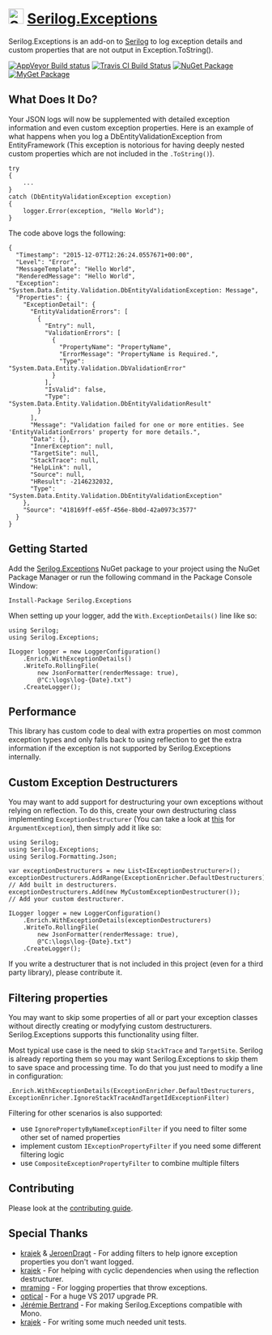 <h1>
    <img src="https://raw.githubusercontent.com/RehanSaeed/Serilog.Exceptions/master/Images/Serilog%20Community%20256x256.png" alt="Serilog.Exceptions Logo" width="30px" height="30px" /> <a href="https://github.com/RehanSaeed/ASP.NET-MVC-Boilerplate">Serilog.Exceptions</a>
</h1>

Serilog.Exceptions is an add-on to [Serilog](https://serilog.net) to log exception details and custom properties that are not output in Exception.ToString().

[![AppVeyor Build status](https://ci.appveyor.com/api/projects/status/7ijbthe6iig9phn6?svg=true)](https://ci.appveyor.com/project/RehanSaeed/serilog-exceptions)
[![Travis CI Build Status](https://img.shields.io/travis/RehanSaeed/Serilog.Exceptions.svg?maxAge=3600&label=travis)](https://travis-ci.org/RehanSaeed/Serilog.Exceptions)
[![NuGet Package](https://img.shields.io/nuget/v/Serilog.Exceptions.svg)](https://www.nuget.org/packages/Serilog.Exceptions/)
[![MyGet Package](https://img.shields.io/myget/serilog-exceptions/v/Serilog.Exceptions.svg)](http://myget.org/gallery/serilog-exceptions)

## What Does It Do?

Your JSON logs will now be supplemented with detailed exception information and even custom exception properties. Here is an example of what happens when you log a DbEntityValidationException from EntityFramework (This exception is notorious for having deeply nested custom properties which are not included in the `.ToString()`).

```
try
{
    ...
}
catch (DbEntityValidationException exception)
{
    logger.Error(exception, "Hello World");
}
```

The code above logs the following:

```
{
  "Timestamp": "2015-12-07T12:26:24.0557671+00:00",
  "Level": "Error",
  "MessageTemplate": "Hello World",
  "RenderedMessage": "Hello World",
  "Exception": "System.Data.Entity.Validation.DbEntityValidationException: Message",
  "Properties": {
    "ExceptionDetail": {
      "EntityValidationErrors": [
        {
          "Entry": null,
          "ValidationErrors": [
            {
              "PropertyName": "PropertyName",
              "ErrorMessage": "PropertyName is Required.",
              "Type": "System.Data.Entity.Validation.DbValidationError"
            }
          ],
          "IsValid": false,
          "Type": "System.Data.Entity.Validation.DbEntityValidationResult"
        }
      ],
      "Message": "Validation failed for one or more entities. See 'EntityValidationErrors' property for more details.",
      "Data": {},
      "InnerException": null,
      "TargetSite": null,
      "StackTrace": null,
      "HelpLink": null,
      "Source": null,
      "HResult": -2146232032,
      "Type": "System.Data.Entity.Validation.DbEntityValidationException"
    },
    "Source": "418169ff-e65f-456e-8b0d-42a0973c3577"
  }
}
```

## Getting Started

Add the [Serilog.Exceptions](https://www.nuget.org/packages/Serilog.Exceptions/) NuGet package to your project using the NuGet Package Manager or run the following command in the Package Console Window:

```
Install-Package Serilog.Exceptions
```

When setting up your logger, add the `With.ExceptionDetails()` line like so:

```
using Serilog;
using Serilog.Exceptions;

ILogger logger = new LoggerConfiguration()
    .Enrich.WithExceptionDetails()
    .WriteTo.RollingFile(
        new JsonFormatter(renderMessage: true), 
        @"C:\logs\log-{Date}.txt")    
    .CreateLogger();
```

## Performance

This library has custom code to deal with extra properties on most common exception types and only falls back to using reflection to get the extra information if the exception is not supported by Serilog.Exceptions internally.

## Custom Exception Destructurers

You may want to add support for destructuring your own exceptions without relying on reflection. To do this, create your own destructuring class implementing `ExceptionDestructurer` (You can take a look at [this](https://github.com/RehanSaeed/Serilog.Exceptions/blob/master/Source/Serilog.Exceptions/Destructurers/ArgumentExceptionDestructurer.cs) for `ArgumentException`), then simply add it like so:

```
using Serilog;
using Serilog.Exceptions;
using Serilog.Formatting.Json;

var exceptionDestructurers = new List<IExceptionDestructurer>();
exceptionDestructurers.AddRange(ExceptionEnricher.DefaultDestructurers);  // Add built in destructurers.
exceptionDestructurers.Add(new MyCustomExceptionDestructurer());          // Add your custom destructurer.

ILogger logger = new LoggerConfiguration()
    .Enrich.WithExceptionDetails(exceptionDestructurers)
    .WriteTo.RollingFile(
        new JsonFormatter(renderMessage: true), 
        @"C:\logs\log-{Date}.txt")    
    .CreateLogger();
```

If you write a destructurer that is not included in this project (even for a third party library), please contribute it.

## Filtering properties

You may want to skip some properties of all or part your exception classes without directly creating or modyfying custom destructurers. Serilog.Exceptions supports this functionality using filter.

Most typical use case is the need to skip `StackTrace` and `TargetSite`. Serilog is already reporting them so you may want Serilog.Exceptions to skip them to save space and processing time. To do that you just need to modify a line in configuration:

```
.Enrich.WithExceptionDetails(ExceptionEnricher.DefaultDestructurers, ExceptionEnricher.IgnoreStackTraceAndTargetIdExceptionFilter)
```

Filtering for other scenarios is also supported:

 * use `IgnorePropertyByNameExceptionFilter` if you need to filter some other set of named properties
 * implement custom `IExceptionPropertyFilter` if you need some different filtering logic
 * use `CompositeExceptionPropertyFilter` to combine multiple filters

## Contributing

Please look at the [contributing guide](https://github.com/RehanSaeed/Serilog.Exceptions/blob/master/CONTRIBUTING.md).

## Special Thanks

- [krajek](https://github.com/krajek) & [JeroenDragt](https://github.com/JeroenDragt) - For adding filters to help ignore exception properties you don't want logged.
- [krajek](https://github.com/krajek) - For helping with cyclic dependencies when using the reflection destructurer.
- [mraming](https://github.com/mraming) - For logging properties that throw exceptions.
- [optical](https://github.com/optical) - For a huge VS 2017 upgrade PR.
- [Jérémie Bertrand](https://github.com/laedit) - For making Serilog.Exceptions compatible with Mono.
- [krajek](https://github.com/krajek) - For writing some much needed unit tests.
